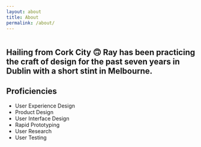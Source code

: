 ```yaml
---
layout: about
title: About
permalink: /about/
---
```

<img src="{{ site_url }}/assets/about-me.jpg" alt="">

## Hailing from Cork City 🙃 Ray has been practicing the craft of design for the past seven years in Dublin with a short stint in Melbourne.

## Proficiencies

- User Experience Design
- Product Design
- User Interface Design
- Rapid Prototyping
- User Research 
- User Testing

